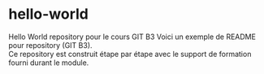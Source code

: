 # hello-world
Hello World repository pour le cours GIT B3 Voici un exemple de README pour repository (GIT B3).  
Ce repository est construit étape par étape avec le support de formation fourni durant le module.
